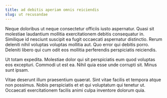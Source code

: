 ```yaml
---
title: ad debitis aperiam omnis reiciendis
slug: ut recusandae
---
```


Neque doloribus ut neque consectetur officiis iusto aspernatur. Quasi sit molestiae laudantium mollitia exercitationem debitis consequatur in. Similique id nesciunt suscipit ea fugit occaecati aspernatur distinctio. Rerum deleniti nihil voluptas voluptas mollitia aut. Quo error qui debitis porro. Deleniti libero qui cum odit eos mollitia perferendis perspiciatis reiciendis.

Ut totam expedita. Molestiae dolor qui sit perspiciatis eum quod voluptas eos excepturi. Commodi ut est ea. Nihil quia esse unde corrupti sit. Minus sunt ipsam.

Vitae deserunt illum praesentium quaerat. Sint vitae facilis et tempora atque non possimus. Nobis perspiciatis et et qui voluptatum qui tenetur ut. Occaecati exercitationem facilis animi culpa inventore dolorum quia.
